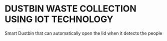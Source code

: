 # DUSTBIN WASTE COLLECTION USING IOT TECHNOLOGY
 Smart Dustbin that can automatically open the lid when it detects the people
